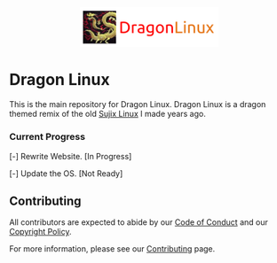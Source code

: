  <p align="center">
  <img src="static/img/merge/dragon.jpeg" alt="Dragon Linux Logo" width="250" />
</p>

# Dragon Linux

This is the main repository for Dragon Linux.
Dragon Linux is a dragon themed remix of the old [Sujix Linux](https://sourceforge.net/projects/sujix-linux/files/velvet-live-3.1-amd64-kde.iso/download) I made years ago.

### Current Progress

[-] Rewrite Website. [In Progress]

[-] Update the OS. [Not Ready]

## Contributing

All contributors are expected to abide by our [Code of Conduct](https://dragon-linux.venith.net/code-of-conduct) and our [Copyright Policy](https://dragon-linux.venith.net/copyright).

For more information, please see our [Contributing](https://dragon-linux.venith.net/contribute/) page.
